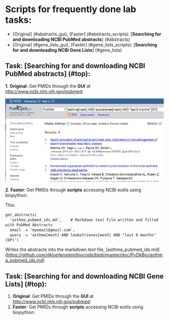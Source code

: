 # <a name=top></a>Scripts for frequently done lab tasks:

* [Original] (#abstracts_gui), [Faster] (#abstracts_scripts): [**Searching for and downloading NCBI PubMed abstracts**] (#abstracts)
* [Original] (#gene_lists_gui), [Faster] (#gene_lists_scripts): [**Searching for and downloading NCBI Gene Lists**] (#gene_lists)
 


## Task: <a name=abstracts></a>[**Searching for and downloading NCBI PubMed abstracts**] (#top):

**1**. <a name=abstracts_gui></a>**Original**: Get PMIDs through the **GUI** at http://www.ncbi.nlm.nih.gov/pubmed:

  ![NCBI Pubmed](https://github.com/dklopfenstein/biocode/blob/master/doc/PyDkBio/asthma_pubmed_GUI.png)

**2**. <a name=abstracts_scripts></a>**Faster**: Get PMIDs through **scripts** accessing NCBI eutils using biopython:

This:
```
get_abstracts(
  'asthma_pubmed_ids.md',    # Markdown text File written and filled with PubMed Abstracts
  email  = 'myemail@gmail.com',
  query  = 'asthma[mesh] AND leukotrienes[mesh] AND "last 6 months" [DP]')
```

Writes the abstracts into the markdown text file, [asthma_pubmed_ids.md] (https://github.com/dklopfenstein/biocode/blob/master/doc/PyDkBio/asthma_pubmed_ids.md)

## Task: <a name=gene_lists></a>[**Searching for and downloading NCBI Gene Lists**] (#top):
1. <a name=gene_lists_gui></a>**Original**: Get PMIDs through the **GUI** at http://www.ncbi.nlm.nih.gov/pubmed:
2. <a name=gene_lists_scripts></a>**Faster**: Get PMIDs through **scripts** accessing NCBI eutils using biopython:
